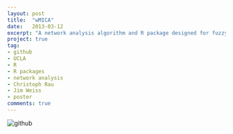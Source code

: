```yaml
---
layout: post
title:  "wMICA"
date:   2013-03-12
excerpt: "A network analysis algorithm and R package designed for fuzzy clustering of non-linear interactions, based on the maximal information coefficient (MIC) and interaction component model. From a manuscript I worked on with Christoph Rau and Jim Weiss."
project: true
tag:
- github
- UCLA
- R
- R packages
- network analysis
- Christoph Rau
- Jim Weiss
- poster
comments: true
---
```


![github](https://nickwisniewski.com/wMICA)
